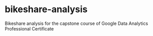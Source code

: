 # bikeshare-analysis
Bikeshare analysis for the capstone course of Google Data Analytics Professional Certificate
